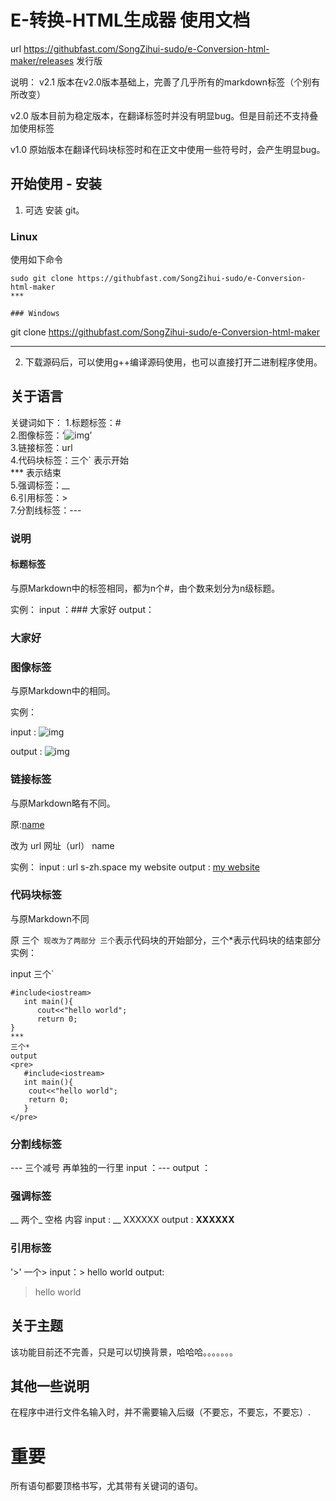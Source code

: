 # E-转换-HTML生成器 使用文档

url https://githubfast.com/SongZihui-sudo/e-Conversion-html-maker/releases 发行版

说明：
v2.1 版本在v2.0版本基础上，完善了几乎所有的markdown标签（个别有所改变）

v2.0 版本目前为稳定版本，在翻译标签时并没有明显bug。但是目前还不支持叠加使用标签

v1.0 原始版本在翻译代码块标签时和在正文中使用一些符号时，会产生明显bug。

## 	开始使用 - 安装

1. 可选 安装 git。

### Linux 

使用如下命令

```
sudo git clone https://githubfast.com/SongZihui-sudo/e-Conversion-html-maker
***

### Windows

```
git clone https://githubfast.com/SongZihui-sudo/e-Conversion-html-maker
***

2. 下载源码后，可以使用g++编译源码使用，也可以直接打开二进制程序使用。

## 关于语言  
关键词如下：
1.标题标签：#  
2.图像标签：‘![img]()’  
3.链接标签：url   
4.代码块标签：三个` 表示开始    
            *** 表示结束  
5.强调标签：__  
6.引用标签：>  
7.分割线标签：---  
### 说明

#### 标题标签 

与原Markdown中的标签相同，都为n个#，由个数来划分为n级标题。

实例：
input ：### 大家好
output：<h3>大家好</h3>


### 图像标签

与原Markdown中的相同。

实例：

input : ![img](https://images.pexels.com)
   
output : ![img](https://images.pexels.com)

### 链接标签

与原Markdown略有不同。

原:[name](url)

改为 url 网址（url） name

实例：
input : url s-zh.space my website
output : <a href = "s-zh.space">my website</a>

### 代码块标签

与原Markdown不同

原 三个`
现改为了两部分
三个`表示代码块的开始部分，三个*表示代码块的结束部分
实例：

input 
三个`
```
#include<iostream>
   int main(){
      cout<<"hello world";
      return 0;
}
***
三个*
output
<pre>
   #include<iostream>
   int main(){
   	cout<<"hello world";
   	return 0;
   }
</pre>
```
### 分割线标签
--- 三个减号 再单独的一行里
input ：---
output ： </hr>

### 强调标签
__ 两个_ 空格 内容
input : __ XXXXXX
output : <strong>XXXXXX</strong>

### 引用标签
'>' 一个>
input：> hello world
output: <blockquote>hello world</blockquote>

## 关于主题

该功能目前还不完善，只是可以切换背景，哈哈哈。。。。。。。

## 其他一些说明

在程序中进行文件名输入时，并不需要输入后缀（不要忘，不要忘，不要忘）.
# 重要
所有语句都要顶格书写，尤其带有关键词的语句。

   

   

   
